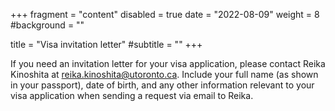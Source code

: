 +++
fragment = "content"
disabled = true
date = "2022-08-09"
weight = 8
#background = ""

title = "Visa invitation letter"
#subtitle = ""
+++

If you need an invitation letter for your visa application, please contact Reika Kinoshita at reika.kinoshita@utoronto.ca. Include your full name (as shown in your passport), date of birth, and any other information relevant to your visa application when sending a request via email to Reika.
